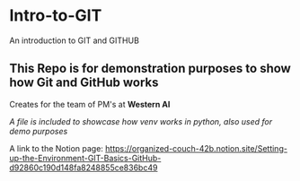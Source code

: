 # Intro-to-GIT
An introduction to GIT and GITHUB

## This Repo is for demonstration purposes to show how Git and GitHub works
Creates for the team of PM's at **Western AI**

*A file is included to showcase how venv works in python, also used for demo purposes*

A link to the Notion page: https://organized-couch-42b.notion.site/Setting-up-the-Environment-GIT-Basics-GitHub-d92860c190d148fa8248855ce836bc49
